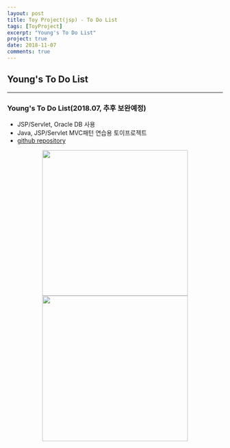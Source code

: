 ```yaml
---
layout: post
title: Toy Project(jsp) - To Do List
tags: [ToyProject]
excerpt: "Young's To Do List"
project: true
date: 2018-11-07
comments: true
---
```


## Young's To Do List

---

### Young's To Do List(2018.07, 추후 보완예정)

* JSP/Servlet, Oracle DB 사용
* Java, JSP/Servlet MVC패턴 연습용 토이프로젝트
* [github repository](https://github.com/younggeun0/YonungsToDoList)


<center>
    <img src="https://user-images.githubusercontent.com/34850791/47256479-238a3380-d4bc-11e8-82c5-1a15f7aaa83f.png" height="340">
    <img src="https://user-images.githubusercontent.com/34850791/47256480-238a3380-d4bc-11e8-92d5-884633079da3.png" height="340">
</center>
